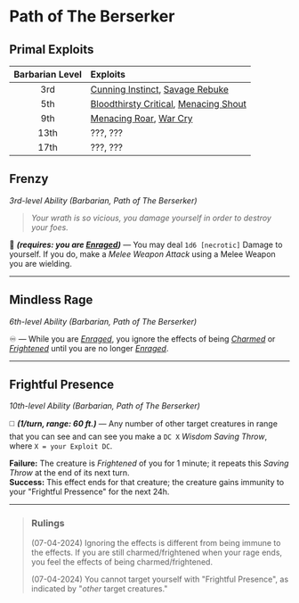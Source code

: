 # Path of The Berserker

## Primal Exploits

| Barbarian Level | Exploits                                          |
|:---------------:|:--------------------------------------------------|
|       3rd       | [Cunning Instinct][CI], [Savage Rebuke][SR]       |
|       5th       | [Bloodthirsty Critical][BC], [Menacing Shout][MS] |
|       9th       | [Menacing Roar][MR], [War Cry][WC]                |
|      13th       | ???, ???                                          |
|      17th       | ???, ???                                          |

## Frenzy
*3rd-level Ability (Barbarian, Path of The Berserker)*  

> *Your wrath is so vicious, you damage yourself in order to destroy your foes.*

🔵 ***(requires: you are [*Enraged*][E])*** — You may deal `1d6 [necrotic]` Damage to yourself. If you do, make a *Melee Weapon Attack* using a Melee Weapon you are wielding.

---

## Mindless Rage
*6th-level Ability (Barbarian, Path of The Berserker)*  

♾️ — While you are [*Enraged*][E], you ignore the effects of being *[Charmed]* or *[Frightened]* until you are no longer [*Enraged*][E].

---

## Frightful Presence
*10th-level Ability (Barbarian, Path of The Berserker)*  

◻️ ***(1/turn, range: 60 ft.)*** — Any number of other target creatures in range that you can see and can see you make a `DC X` *Wisdom Saving Throw*, where `X = your Exploit DC`.

**Failure:** The creature is *Frightened* of you for 1 minute; it repeats this *Saving Throw* at the end of its next turn.  
**Success:** This effect ends for that creature; the creature gains immunity to your "Frightful Pressence" for the next 24h.  

---

> ### Rulings
>
> (07-04-2024) Ignoring the effects is different from being immune to the effects. If you are still charmed/frightened when your rage ends, you feel the effects of being charmed/frightened.
>
> (07-04-2024) You cannot target yourself with "Frightful Presence", as indicated by "*other* target creatures."

<!-- References. -->

<!-- External references. -->

<!-- Primal Exploits -->

<!-- 1st level -->
[CI]: ../../../Exploits/1st%20Level/Cunning%20Instinct.md
[SR]: ../../../Exploits/1st%20Level/Savage%20Rebuke.md

<!-- 2nd level -->
[BC]: ../../../Exploits/2nd%20Level/Bloodthirsty%20Critical.md
[MS]: ../../../Exploits/2nd%20Level/Menacing%20Shout.md

<!-- 3rd level -->
[MR]: ../../../Exploits/3rd%20Level/Menacing%20Roar.md
[WC]: ../../../Exploits/3rd%20Level/War%20Cry.md

<!--------------------->

[E]: ../../../Rules/Conditions/Enraged.md
[Charmed]: ../../../Rules/Conditions/Charmed.md
[Frightened]: ../../../Rules/Conditions/Frightened.md

<!----------------->